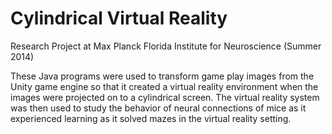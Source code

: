 # Cylindrical Virtual Reality
Research Project at Max Planck Florida Institute for Neuroscience (Summer 2014)

These Java programs were used to transform game play images from the Unity game engine so that it created a virtual reality environment when the images were projected on to a cylindrical screen. The virtual reality system was then used to study the behavior of neural connections of mice as it experienced learning as it solved mazes in the virtual reality setting. 

